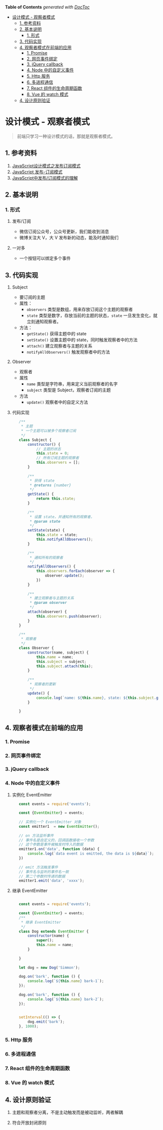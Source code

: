 <!-- START doctoc generated TOC please keep comment here to allow auto update -->
<!-- DON'T EDIT THIS SECTION, INSTEAD RE-RUN doctoc TO UPDATE -->
**Table of Contents**  *generated with [DocToc](https://github.com/thlorenz/doctoc)*

- [设计模式 - 观察者模式](#%E8%AE%BE%E8%AE%A1%E6%A8%A1%E5%BC%8F---%E8%A7%82%E5%AF%9F%E8%80%85%E6%A8%A1%E5%BC%8F)
  - [1. 参考资料](#1-%E5%8F%82%E8%80%83%E8%B5%84%E6%96%99)
  - [2. 基本说明](#2-%E5%9F%BA%E6%9C%AC%E8%AF%B4%E6%98%8E)
    - [1. 形式](#1-%E5%BD%A2%E5%BC%8F)
  - [3. 代码实现](#3-%E4%BB%A3%E7%A0%81%E5%AE%9E%E7%8E%B0)
  - [4. 观察者模式在前端的应用](#4-%E8%A7%82%E5%AF%9F%E8%80%85%E6%A8%A1%E5%BC%8F%E5%9C%A8%E5%89%8D%E7%AB%AF%E7%9A%84%E5%BA%94%E7%94%A8)
    - [1. Promise](#1-promise)
    - [2. 网页事件绑定](#2-%E7%BD%91%E9%A1%B5%E4%BA%8B%E4%BB%B6%E7%BB%91%E5%AE%9A)
    - [3. jQuery callback](#3-jquery-callback)
    - [4. Node 中的自定义事件](#4-node-%E4%B8%AD%E7%9A%84%E8%87%AA%E5%AE%9A%E4%B9%89%E4%BA%8B%E4%BB%B6)
    - [5. Http 服务](#5-http-%E6%9C%8D%E5%8A%A1)
    - [6. 多进程通信](#6-%E5%A4%9A%E8%BF%9B%E7%A8%8B%E9%80%9A%E4%BF%A1)
    - [7. React 组件的生命周期函数](#7-react-%E7%BB%84%E4%BB%B6%E7%9A%84%E7%94%9F%E5%91%BD%E5%91%A8%E6%9C%9F%E5%87%BD%E6%95%B0)
    - [8. Vue 的 watch 模式](#8-vue-%E7%9A%84-watch-%E6%A8%A1%E5%BC%8F)
  - [4. 设计原则验证](#4-%E8%AE%BE%E8%AE%A1%E5%8E%9F%E5%88%99%E9%AA%8C%E8%AF%81)

<!-- END doctoc generated TOC please keep comment here to allow auto update -->

# 设计模式 - 观察者模式

> 前端只学习一种设计模式的话，那就是观察者模式。

## 1. 参考资料

1. [JavaScript设计模式之发布订阅模式](http://techblog.sishuxuefu.com/atricle.html?5b8d67a1808ca4003dc8ea7b)
2. [JavaScript 发布-订阅模式](https://juejin.cn/post/6844903850105634824)
3. [JavaScript中发布/订阅模式的理解](https://juejin.cn/post/6844903624468856846)

## 2. 基本说明

### 1. 形式

1. 发布/订阅
   - 微信订阅公众号，公众号更新，我们能收到消息
   - 微博关注大 V，大 V 发布新的动态，能及时通知我们

2. 一对多
   - 一个按钮可以绑定多个事件

## 3. 代码实现

1. Subject
   - 要订阅的主题
   - 属性：
     - `observers` 类型是数组，用来存放订阅这个主题的观察者
     - `state` 类型是数字，存放当前的主题的状态，`state` 一旦发生变化，就立刻通知观察者。
   - 方法：
     - `getState()` 获得主题中的 state
     - `setState()` 设置主题中的 state，同时触发观察者中的方法
     - `attach()` 建立观察者与主题的关系
     - `notifyAllObservers()` 触发观察者中的方法
     
2. Observer
   - 观察者
   - 属性
     - `name` 类型是字符串，用来定义当前观察者的名字
     - `subject` 类型是 Subject，观察者订阅的主题
   - 方法
     - `update()` 观察者中的自定义方法

3. 代码实现
   ```javascript
      /**
       * 主题
       * 一个主题可以被多个观察者订阅
       */
      class Subject {
          constructor() {
              // 主题的状态
              this.state = 0;
              // 所有订阅主题的观察者
              this.observers = [];
          }
      
          /**
           * 获得 state
           * @returns {number}
           */
          getState() {
              return this.state;
          }
      
          /**
           * 设置 state，并通知所有的观察者，
           * @param state
           */
          setState(state) {
              this.state = state;
              this.notifyAllObservers();
          }
      
          /**
           * 通知所有的观察者
           */
          notifyAllObservers() {
              this.observers.forEach(observer => {
                  observer.update();
              })
          }
      
          /**
           * 建立观察者与主题的关系
           * @param observer
           */
          attach(observer) {
              this.observers.push(observer);
          }
      }
      
      /**
       * 观察者
       */
      class Observer {
          constructor(name, subject) {
              this.name = name;
              this.subject = subject;
              this.subject.attach(this);
          }
      
          /**
           * 观察者的更新
           */
          update() {
              console.log(`name: ${this.name}, state: ${this.subject.getState()}`)
          }
      
      }
   ```
## 4. 观察者模式在前端的应用

### 1. Promise

### 2. 网页事件绑定

### 3. jQuery callback

### 4. Node 中的自定义事件

1. 实例化 EventEmitter
   ```javascript
      const events = require('events');
      
      const {EventEmitter} = events;
      
      // 实例化一个 EventEmitter 对象
      const emitter1  = new EventEmitter();
      
      // on 方法监听事件
      // 事件名是自定义的，回调函数接收一个参数
      // 这个参数是事件被触发时传入的数据
      emitter1.on('data', function (data) {
          console.log(`data event is emitted, the data is ${data}`);
      })
      
      // emit 方法触发事件
      // 事件名与监听的事件名一致
      // 第二个参数时传递的数据
      emitter1.emit('data', 'xxxx');
   ```

2. 继承 EventEmitter
   ```javascript
   
      const events = require('events');
            
      const {EventEmitter} = events;
      /**
       * 继承 EventEmitter
       */
      class Dog extends EventEmitter {
          constructor(name) {
              super();
              this.name = name;
          }
      
      }
      
      let dog = new Dog('Simmon');
      
      dog.on('bark', function () {
          console.log(`${this.name} bark-1`);
      });
      
      dog.on('bark', function () {
          console.log(`${this.name} bark-2`);
      });
      
      
      setInterval(() => {
          dog.emit('bark');
      }, 1000);

   ```
### 5. Http 服务

### 6. 多进程通信

### 7. React 组件的生命周期函数

### 8. Vue 的 watch 模式

## 4. 设计原则验证

1. 主题和观察者分离，不是主动触发而是被动监听，两者解耦

2. 符合开放封闭原则
